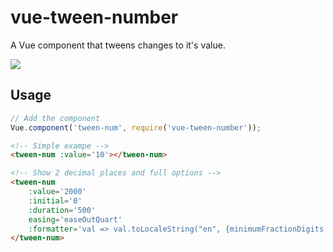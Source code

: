 # vue-tween-number
A Vue component that tweens changes to it's value.

![](http://yo.bkwld.com/2E3v1V2P1v0Q/download/Screen%20Recording%202017-10-02%20at%2004.12%20PM.gif)

## Usage

```js
// Add the component
Vue.component('tween-num', require('vue-tween-number'));
```

```html
<!-- Simple exampe -->
<tween-num :value='10'></tween-num>

<!-- Show 2 decimal places and full options -->
<tween-num
	:value='2000'
	:initial='0'
	:duration='500'
	easing='easeOutQuart'
	:formatter='val => val.toLocaleString("en", {minimumFractionDigits: 2, maximumFractionDigits: 2})'>
</tween-num>
```
